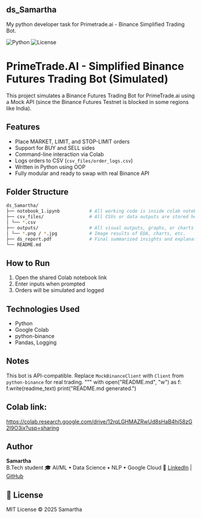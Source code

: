 ## ds_Samartha
My python developer task for Primetrade.ai - Binance Simplified Trading Bot.

![Python](https://img.shields.io/badge/python-3.9-blue.svg)
![License](https://img.shields.io/badge/license-MIT-green.svg)

# PrimeTrade.AI - Simplified Binance Futures Trading Bot (Simulated)

This project simulates a Binance Futures Trading Bot for PrimeTrade.ai using a Mock API (since the Binance Futures Testnet is blocked in some regions like India).

## Features
- Place MARKET, LIMIT, and STOP-LIMIT orders
- Support for BUY and SELL sides
- Command-line interaction via Colab
- Logs orders to CSV (`csv_files/order_logs.csv`)
- Written in Python using OOP
- Fully modular and ready to swap with real Binance API

## Folder Structure

```bash 
ds_Samartha/
├── notebook_1.ipynb           # All working code is inside colab notebook
├── csv_files/                 # All CSVs or data outputs are stored here.
│ └── *.csv                    
├── outputs/                   # All visual outputs, graphs, or charts are here.
│ └── *.png / *.jpg            # Image results of EDA, charts, etc.
├── ds_report.pdf              # Final summarized insights and explanations.
└── README.md 
```

## How to Run
1. Open the shared Colab notebook link
2. Enter inputs when prompted
3. Orders will be simulated and logged

## Technologies Used
- Python
- Google Colab
- python-binance
- Pandas, Logging

## Notes
 This bot is API-compatible. Replace `MockBinanceClient` with `Client` from `python-binance` for real trading.
"""
with open("README.md", "w") as f:
    f.write(readme_text)
print("README.md generated.")

## Colab link: 
https://colab.research.google.com/drive/12rqLGHMAZRwUd8sHaB4hj58zG2I9O3ix?usp=sharing

## Author

**Samartha**  
B.Tech student 
🎓 AI/ML • Data Science •  NLP • Google Cloud 
🔗 [LinkedIn](https://www.linkedin.com/in/samartha-b0154a293) | [GitHub](https://github.com/Samartha21BRS1698)

## 📝 License
 MIT License © 2025 Samartha
